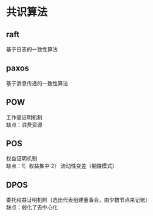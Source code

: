 # 共识算法
## raft
基于日志的一致性算法  

## paxos
基于消息传递的一致性算法  

## POW
工作量证明机制   
缺点：浪费资源  

## POS
权益证明机制  
缺点：1）权益集中 2） 流动性变差（躺赚模式）  

## DPOS
委托权益证明机制（选出代表组建董事会，由少数节点来记账）  
缺点：弱化了去中心化

